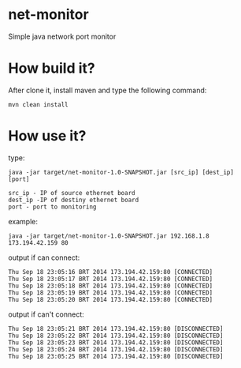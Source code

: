 net-monitor
===========

Simple java network port monitor

How build it?
=============

After clone it, install maven and type the following command:

```
mvn clean install
```

How use it?
===========

type:
```
java -jar target/net-monitor-1.0-SNAPSHOT.jar [src_ip] [dest_ip] [port]

src_ip - IP of source ethernet board
dest_ip -IP of destiny ethernet board
port - port to monitoring
```
example:
```
java -jar target/net-monitor-1.0-SNAPSHOT.jar 192.168.1.8 173.194.42.159 80
```

output if can connect:
```
Thu Sep 18 23:05:16 BRT 2014 173.194.42.159:80 [CONNECTED]
Thu Sep 18 23:05:17 BRT 2014 173.194.42.159:80 [CONNECTED]
Thu Sep 18 23:05:18 BRT 2014 173.194.42.159:80 [CONNECTED]
Thu Sep 18 23:05:19 BRT 2014 173.194.42.159:80 [CONNECTED]
Thu Sep 18 23:05:20 BRT 2014 173.194.42.159:80 [CONNECTED]
```
output if can't connect:
```
Thu Sep 18 23:05:21 BRT 2014 173.194.42.159:80 [DISCONNECTED]
Thu Sep 18 23:05:22 BRT 2014 173.194.42.159:80 [DISCONNECTED]
Thu Sep 18 23:05:23 BRT 2014 173.194.42.159:80 [DISCONNECTED]
Thu Sep 18 23:05:24 BRT 2014 173.194.42.159:80 [DISCONNECTED]
Thu Sep 18 23:05:25 BRT 2014 173.194.42.159:80 [DISCONNECTED]
```
